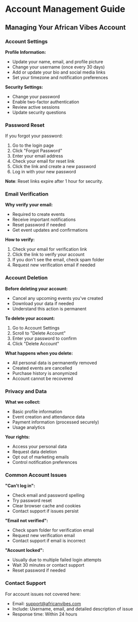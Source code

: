 # Account Management Guide

## Managing Your African Vibes Account

### Account Settings

**Profile Information:**

- Update your name, email, and profile picture
- Change your username (once every 30 days)
- Add or update your bio and social media links
- Set your timezone and notification preferences

**Security Settings:**

- Change your password
- Enable two-factor authentication
- Review active sessions
- Update security questions

### Password Reset

If you forgot your password:

1. Go to the login page
2. Click "Forgot Password"
3. Enter your email address
4. Check your email for reset link
5. Click the link and create a new password
6. Log in with your new password

**Note**: Reset links expire after 1 hour for security.

### Email Verification

**Why verify your email:**

- Required to create events
- Receive important notifications
- Reset password if needed
- Get event updates and confirmations

**How to verify:**

1. Check your email for verification link
2. Click the link to verify your account
3. If you don't see the email, check spam folder
4. Request new verification email if needed

### Account Deletion

**Before deleting your account:**

- Cancel any upcoming events you've created
- Download your data if needed
- Understand this action is permanent

**To delete your account:**

1. Go to Account Settings
2. Scroll to "Delete Account"
3. Enter your password to confirm
4. Click "Delete Account"

**What happens when you delete:**

- All personal data is permanently removed
- Created events are cancelled
- Purchase history is anonymized
- Account cannot be recovered

### Privacy and Data

**What we collect:**

- Basic profile information
- Event creation and attendance data
- Payment information (processed securely)
- Usage analytics

**Your rights:**

- Access your personal data
- Request data deletion
- Opt out of marketing emails
- Control notification preferences

### Common Account Issues

**"Can't log in":**

- Check email and password spelling
- Try password reset
- Clear browser cache and cookies
- Contact support if issues persist

**"Email not verified":**

- Check spam folder for verification email
- Request new verification email
- Contact support if email is incorrect

**"Account locked":**

- Usually due to multiple failed login attempts
- Wait 30 minutes or contact support
- Reset password if needed

### Contact Support

For account issues not covered here:

- Email: support@africanvibes.com
- Include: Username, email, and detailed description of issue
- Response time: Within 24 hours
